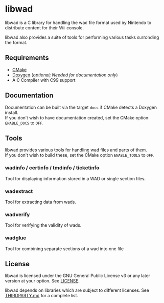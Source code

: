 # libwad

libwad is a C library for handling the wad file format used by Nintendo to
distribute content for their Wii console.  
  
libwad also provides a suite of tools for performing various tasks surronding the format.

## Requirements
- [CMake](https://cmake.org/)
- [Doxygen](http://www.doxygen.nl) (*optional; Needed for documentation only*)
- A C Compiler with C99 support

## Documentation

Documentation can be built via the target ``docs`` if CMake detects a Doxygen install.  
If you don't wish to have documentation created, set the CMake option ``ENABLE_DOCS`` to ``OFF``.

## Tools
libwad provides various tools for handling wad files and parts of them.  
If you don't wish to build these, set the CMake option ``ENABLE_TOOLS`` to ``OFF``.

### wadinfo / certinfo / tmdinfo / ticketinfo

Tool for displaying information stored in a WAD or single section files.

### wadextract

Tool for extracting data from wads.

### wadverify

Tool for verifying the validity of wads.

### wadglue

Tool for combining separate sections of a wad into one file

## License

libwad is licensed under the GNU General Public License v3 or any later
version at your option. See [LICENSE](LICENSE).

libwad depends on libraries which are subject to different licenses.
See [THIRDPARTY.md](THIRDPARTY.md) for a complete list.
